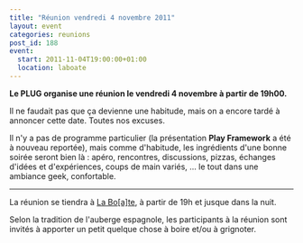 ```yaml
---
title: "Réunion vendredi 4 novembre 2011"
layout: event
categories: reunions
post_id: 188
event:
  start: 2011-11-04T19:00:00+01:00
  location: laboate
---
```

**Le PLUG organise une réunion le vendredi 4 novembre à partir de 19h00.**

Il ne faudait pas que ça devienne une habitude, mais on a encore tardé à annoncer cette date. Toutes nos excuses.

Il n'y a pas de programme particulier (la présentation **Play Framework** a été à nouveau reportée), mais comme d'habitude, les ingrédients d'une bonne soirée seront bien là : apéro, rencontres, discussions, pizzas, échanges d'idées et d'expériences, coups de main variés, … le tout dans une ambiance geek, confortable.

----
La réunion se tiendra à [La Bo\[a\]te](http://laboate.com/), à partir de 19h et jusque dans la nuit.

Selon la tradition de l'auberge espagnole, les participants à la réunion sont invités à apporter un petit quelque chose à boire et/ou à grignoter.
